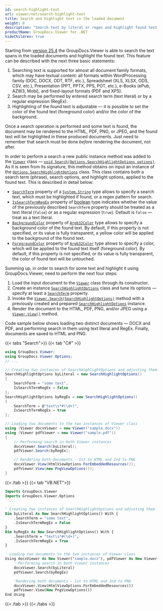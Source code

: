 ```yaml
---
id: search-highlight-text
url: viewer/net/search-highlight-text
title: Search and highlight text in the loaded document
weight: 8
description: "Search text by literal or regex and highlight found text in the document, loaded to the GroupDocs.Viewer for .NET"
productName: GroupDocs.Viewer for .NET
hideChildren: true
---
```

Starting from [version 25.4](https://releases.groupdocs.com/viewer/net/release-notes/2025/groupdocs-viewer-for-net-25-4-release-notes/) the GroupDocs.Viewer is able to search the text spans in the loaded documents and highlight the found text. This feature can be described with the next three basic statements:

1. Searching text is supported for almost all document family formats, which may have textual content: all formats within WordProcessing family (DOC, DOCX, ODT, RTF, etc.), Spreadsheet (XLS, XLSX, ODS, CSV, etc.), Presentation (PPT, PPTX, PPS, POT, etc.), e-Books (ePub, AZW3, Mobi), and fixed-layout formats (PDF and XPS).
2. Search may be performed by entered search term (text literal) or by a regular expression (RegEx).
3. Highlighting of the found text is adjustable — it is possible to set the color of the found text (foreground color) and/or the color of the background.


Once a search operation is performed and some text is found, the document may be rendered to the HTML, PDF, PNG, or JPEG, and the found text will be highlighted in these produced documents. Just need to remember that search must be done _before_ rendering the document, not after.

In order to perform a search a new public instance method was added to the [`Viewer`](https://reference.groupdocs.com/viewer/net/groupdocs.viewer/viewer) class — [`void Search(Options.SearchHighlightOptions options)`](https://reference.groupdocs.com/viewer/net/groupdocs.viewer/viewer/search/). As it is seen from its signature, this method obtains on input an instance of the [`Options.SearchHighlightOptions`](https://reference.groupdocs.com/viewer/net/groupdocs.viewer.options/SearchHighlightOptions/) class. This class contains both a search term (phrase), search options, and highlight options, applied to the found text. This is described in detail below:

- [`SearchTerm`](https://reference.groupdocs.com/viewer/net/groupdocs.viewer.options/searchhighlightoptions/searchterm/) property of a [`System.String`](https://learn.microsoft.com/en-us/dotnet/api/system.string) type allows to specify a search text, which must be highlighted if found, or a regex pattern for search.
- [`IsSearchTermRegEx`](https://reference.groupdocs.com/viewer/net/groupdocs.viewer.options/searchhighlightoptions/issearchtermregex/) property of [boolean](https://learn.microsoft.com/en-us/dotnet/api/system.boolean) type indicates whether the value of the previously described `SearchTerm` property should be treated as a text literal (`false`) or as a regular expression (`true`). Default is `false` — treat as a text literal.
- [`BackgroundColor`](https://reference.groupdocs.com/viewer/net/groupdocs.viewer.options/searchhighlightoptions/backgroundcolor/) property of [`Argb32Color`](https://reference.groupdocs.com/viewer/net/groupdocs.viewer.drawing/argb32color/) type allows to specify a background color of the found text. By default, if this property is not specified, or its value is fully transparent, a yellow color will be applied to the background of the found text.
- [`ForegroundColor`](https://reference.groupdocs.com/viewer/net/groupdocs.viewer.options/searchhighlightoptions/foregroundcolor/) property of [`Argb32Color`](https://reference.groupdocs.com/viewer/net/groupdocs.viewer.drawing/argb32color/) type allows to specify a color, which will be applied to the found text itself (foreground color). By default, if this property is not specified, or its value is fully transparent, the color of found text will be untouched.

Summing up, in order to search for some text and highlight it using GroupDocs.Viewer, need to perform the next four steps:

1. Load the input document to the [`Viewer`](https://reference.groupdocs.com/viewer/net/groupdocs.viewer/viewer) class through its constructor.
2. Create an instance [`SearchHighlightOptions`](https://reference.groupdocs.com/viewer/net/groupdocs.viewer.options/SearchHighlightOptions/) class and tune its options — specify at least a [`SearchTerm`](https://reference.groupdocs.com/viewer/net/groupdocs.viewer.options/searchhighlightoptions/searchterm/) property.
3. Invoke the [`Viewer.Search(SearchHighlightOptions)`](https://reference.groupdocs.com/viewer/net/groupdocs.viewer/viewer/search/) method with a previously created and prepared [`SearchHighlightOptions`](https://reference.groupdocs.com/viewer/net/groupdocs.viewer.options/searchhighlightoptions/) instance.
4. Render the document to the HTML, PDF, PNG, and/or JPEG using a [`Viewer.View()`](https://reference.groupdocs.com/viewer/net/groupdocs.viewer/viewer/view/#view) method.

Code sample below shows loading two distinct documents — DOCX and PDF, and performing search in them using text literal and RegEx. Finally, documents are saved to HTML and PNG.


{{< tabs "Search">}}
{{< tab "C#" >}}
```csharp
using GroupDocs.Viewer;
using GroupDocs.Viewer.Options;
// ...

// Creating two instances of SearchHighlightOptions and adjusting them
SearchHighlightOptions byLiteral = new SearchHighlightOptions()
{
    SearchTerm = "some text",
    IsSearchTermRegEx = false
};
SearchHighlightOptions byRegEx = new SearchHighlightOptions()
{
    SearchTerm = @"text\s*#(\d+)",
    IsSearchTermRegEx = true
};

// Loading two documents to the two instances of Viewer class
using (Viewer docxViewer = new Viewer("sample.docx"))
using (Viewer pdfViewer = new Viewer("sample.pdf"))
{
    // Performing search in both Viewer instances
    docxViewer.Search(byLiteral);
    pdfViewer.Search(byRegEx);

    // Rendering both documents - 1st to HTML and 2nd to PNG
    docxViewer.View(HtmlViewOptions.ForEmbeddedResources());
    pdfViewer.View(new PngViewOptions());
}
```
{{< /tab >}}
{{< tab "VB.NET">}}
```vb
Imports GroupDocs.Viewer
Imports GroupDocs.Viewer.Options
' ...

' Creating two instances of SearchHighlightOptions and adjusting them
Dim byLiteral As New SearchHighlightOptions() With {
    .SearchTerm = "some text",
    .IsSearchTermRegEx = False
}
Dim byRegEx As New SearchHighlightOptions() With {
    .SearchTerm = "text\s*#(\d+)",
    .IsSearchTermRegEx = True
}

' Loading two documents to the two instances of Viewer class
Using docxViewer As New Viewer("sample.docx"), pdfViewer As New Viewer("sample.pdf")
    ' Performing search in both Viewer instances
    docxViewer.Search(byLiteral)
    pdfViewer.Search(byRegEx)

    'Rendering both documents - 1st to HTML and 2nd to PNG
    docxViewer.View(HtmlViewOptions.ForEmbeddedResources())
    pdfViewer.View(New PngViewOptions())
End Using
```
{{< /tab >}}
{{< /tabs >}}